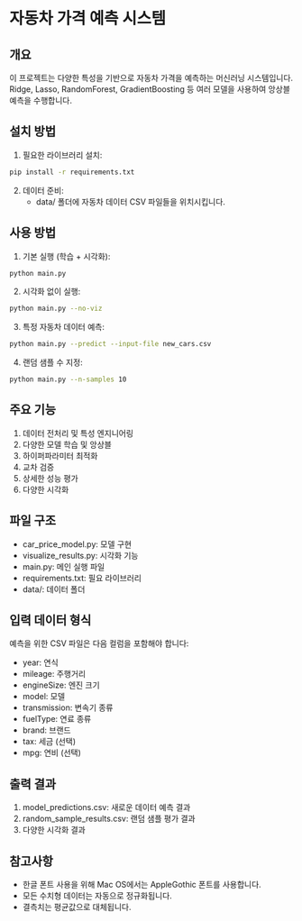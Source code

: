 # 자동차 가격 예측 시스템

## 개요

이 프로젝트는 다양한 특성을 기반으로 자동차 가격을 예측하는 머신러닝 시스템입니다. Ridge, Lasso, RandomForest, GradientBoosting 등 여러 모델을 사용하여 앙상블 예측을 수행합니다.

## 설치 방법

1. 필요한 라이브러리 설치:

```bash
pip install -r requirements.txt
```

2. 데이터 준비:
   - data/ 폴더에 자동차 데이터 CSV 파일들을 위치시킵니다.

## 사용 방법

1. 기본 실행 (학습 + 시각화):

```bash
python main.py
```

2. 시각화 없이 실행:

```bash
python main.py --no-viz
```

3. 특정 자동차 데이터 예측:

```bash
python main.py --predict --input-file new_cars.csv
```

4. 랜덤 샘플 수 지정:

```bash
python main.py --n-samples 10
```

## 주요 기능

1. 데이터 전처리 및 특성 엔지니어링
2. 다양한 모델 학습 및 앙상블
3. 하이퍼파라미터 최적화
4. 교차 검증
5. 상세한 성능 평가
6. 다양한 시각화

## 파일 구조

- car_price_model.py: 모델 구현
- visualize_results.py: 시각화 기능
- main.py: 메인 실행 파일
- requirements.txt: 필요 라이브러리
- data/: 데이터 폴더

## 입력 데이터 형식

예측을 위한 CSV 파일은 다음 컬럼을 포함해야 합니다:

- year: 연식
- mileage: 주행거리
- engineSize: 엔진 크기
- model: 모델
- transmission: 변속기 종류
- fuelType: 연료 종류
- brand: 브랜드
- tax: 세금 (선택)
- mpg: 연비 (선택)

## 출력 결과

1. model_predictions.csv: 새로운 데이터 예측 결과
2. random_sample_results.csv: 랜덤 샘플 평가 결과
3. 다양한 시각화 결과

## 참고사항

- 한글 폰트 사용을 위해 Mac OS에서는 AppleGothic 폰트를 사용합니다.
- 모든 수치형 데이터는 자동으로 정규화됩니다.
- 결측치는 평균값으로 대체됩니다.
